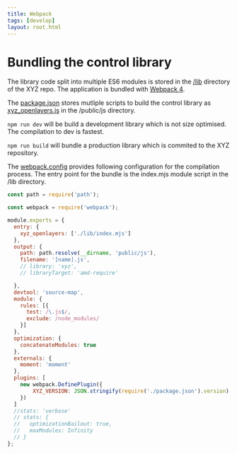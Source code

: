 ```yaml
---
title: Webpack
tags: [develop]
layout: root.html
---
```


# Bundling the control library

The library code split into multiple ES6 modules is stored in the [/lib](https://github.com/GEOLYTIX/xyz/tree/master/lib) directory of the XYZ repo. The application is bundled with [Webpack 4](https://webpack.js.org).

The [package.json](https://github.com/GEOLYTIX/xyz/blob/master/package.json) stores mutliple scripts to build the control library as [xyz_openlayers.js](https://github.com/GEOLYTIX/xyz/blob/master/public/js/xyz_openlayers.js) in the /public/js directory.

`npm run dev` will be build a development library which is not size optimised. The compilation to dev is fastest.

`npm run build` will bundle a production library which is commited to the XYZ repository.

The [webpack.config](https://github.com/GEOLYTIX/xyz/blob/master/webpack.config.js) provides following configuration for the compilation process. The entry point for the bundle is the index.mjs module script in the /lib directory.

```javascript
const path = require('path');

const webpack = require('webpack');

module.exports = {
  entry: {
    xyz_openlayers: ['./lib/index.mjs']
  },
  output: {
    path: path.resolve(__dirname, 'public/js'),
    filename: '[name].js',
    // library: 'xyz',
    // libraryTarget: 'amd-require'

  },
  devtool: 'source-map',
  module: {
    rules: [{
      test: /\.js$/,
      exclude: /node_modules/
    }]
  },
  optimization: {
    concatenateModules: true
  },
  externals: {
    moment: 'moment'
  },
  plugins: [
    new webpack.DefinePlugin({
        XYZ_VERSION: JSON.stringify(require('./package.json').version)
    })
  ]
  //stats: 'verbose'
  // stats: {
  //   optimizationBailout: true,
  //   maxModules: Infinity
  // }
};
```